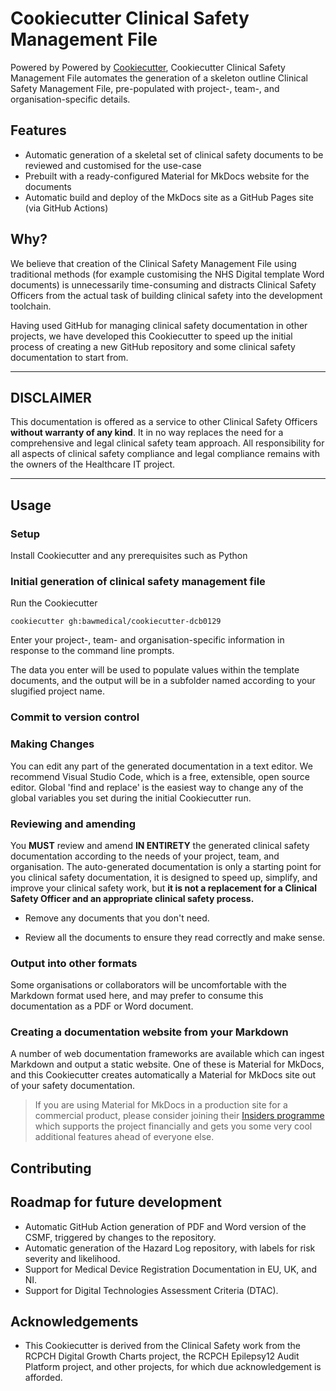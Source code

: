 # Cookiecutter Clinical Safety Management File

Powered by Powered by [Cookiecutter](https://github.com/cookiecutter), Cookiecutter Clinical Safety Management File automates the generation of a skeleton outline Clinical Safety Management File, pre-populated with project-, team-, and organisation-specific details.

## Features

- Automatic generation of a skeletal set of clinical safety documents to be reviewed and customised for the use-case
- Prebuilt with a ready-configured Material for MkDocs website for the documents
- Automatic build and deploy of the MkDocs site as a GitHub Pages site (via GitHub Actions)

## Why?

We believe that creation of the Clinical Safety Management File using traditional methods (for example customising the NHS Digital template Word documents) is unnecessarily time-consuming and distracts Clinical Safety Officers from the actual task of building clinical safety into the development toolchain.

Having used GitHub for managing clinical safety documentation in other projects, we have developed this Cookiecutter to speed up the initial process of creating a new GitHub repository and some clinical safety documentation to start from.

---

## DISCLAIMER

This documentation is offered as a service to other Clinical Safety Officers **without warranty of any kind**. It in no way replaces the need for a comprehensive and legal clinical safety team approach. All responsibility for all aspects of clinical safety compliance and legal compliance remains with the owners of the Healthcare IT project.

---

## Usage

### Setup

Install Cookiecutter and any prerequisites such as Python

### Initial generation of clinical safety management file

Run the Cookiecutter

```shell
cookiecutter gh:bawmedical/cookiecutter-dcb0129
```

Enter your project-, team- and organisation-specific information in response to the command line prompts.

The data you enter will be used to populate values within the template documents, and the output will be in a subfolder named according to your slugified project name.

### Commit to version control

### Making Changes

You can edit any part of the generated documentation in a text editor. We recommend Visual Studio Code, which is a free, extensible, open source editor. Global 'find and replace' is the easiest way to change any of the global variables you set during the initial Cookiecutter run.



### Reviewing and amending

You **MUST** review and amend **IN ENTIRETY** the generated clinical safety documentation according to the needs of your project, team, and organisation. The auto-generated documentation is only a starting point for you clinical safety documentation, it is designed to speed up, simplify, and improve your clinical safety work, but **it is not a replacement for a Clinical Safety Officer and an appropriate clinical safety process.**

* Remove any documents that you don't need.

* Review all the documents to ensure they read correctly and make sense.


### Output into other formats

Some organisations or collaborators will be uncomfortable with the Markdown format used here, and may prefer to consume this documentation as a PDF or Word document.

### Creating a documentation website from your Markdown

A number of web documentation frameworks are available which can ingest Markdown and output a static website. One of these is Material for MkDocs, and this Cookiecutter creates automatically a Material for MkDocs site out of your safety documentation.

> If you are using Material for MkDocs in a production site for a commercial product, please consider joining their [Insiders programme](https://squidfunk.github.io/mkdocs-material/insiders/) which supports the project financially and gets you some very cool additional features ahead of everyone else.

## Contributing

## Roadmap for future development

- Automatic GitHub Action generation of PDF and Word version of the CSMF, triggered by changes to the repository.
- Automatic generation of the Hazard Log repository, with labels for risk severity and likelihood.
- Support for Medical Device Registration Documentation in EU, UK, and NI.
- Support for Digital Technologies Assessment Criteria (DTAC).

## Acknowledgements

- This Cookiecutter is derived from the Clinical Safety work from the RCPCH Digital Growth Charts project, the RCPCH Epilepsy12 Audit Platform project, and other projects, for which due acknowledgement is afforded.
